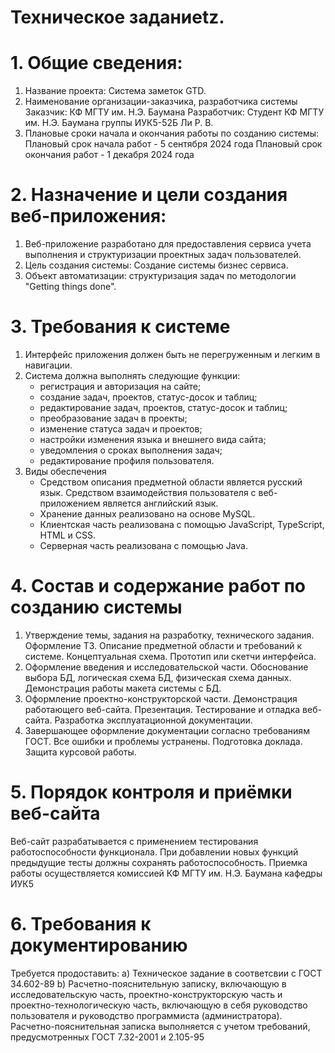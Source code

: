 # Техническое заданиеtz.

# 1. Общие сведения:

1. Название проекта: Система заметок GTD.
2. Наименование организации-заказчика, разработчика системы Заказчик: КФ МГТУ им. Н.Э. Баумана Разработчик: Студент КФ МГТУ им. Н.Э. Баумана группы ИУК5-52Б Ли Р. В.
3. Плановые сроки начала и окончания работы по созданию системы: Плановый срок начала работ - 5 сентября 2024 года Плановый срок окончания работ - 1 декабря 2024 года

# 2. Назначение и цели создания веб-приложения:

1. Веб-приложение разработано для предоставления сервиса учета выполнения и структуризации проектных задач пользователей.
2. Цель создания системы:
Создание системы бизнес сервиса.
3. Объект автоматизации: структуризация задач по методологии "Getting things done".

# 3. Требования к системе

1. Интерфейс приложения должен быть не перегруженным и легким в навигации.
2. Система должна выполнять следующие функции:
   - регистрация и авторизация на сайте;
   - создание задач, проектов, статус-досок и таблиц;
   - редактирование задач, проектов, статус-досок и таблиц;
   - преобразование задач в проекты;
   - изменение статуса задач и проектов;
   - настройки изменения языка и внешнего вида сайта;
   - уведомления о сроках выполнения задач;
   - редактирование профиля пользователя.
3. Виды обеспечения
   - Средством описания предметной области является русский язык. Средством взаимодействия пользователя с веб-приложением является английский язык.
   - Хранение данных реализовано на основе MySQL.
   - Клиентская часть реализована с помощью JavaScript, TypeScript, HTML и CSS.
   - Серверная часть реализована с помощью Java.

# 4. Состав и содержание работ по созданию системы

1. Утверждение темы, задания на разработку, технического задания. Оформление ТЗ. Описание предметной области и требований к системе. Концептуальная схема. Прототип или скетчи интерфейса.
2. Оформление введения и исследовательской части. Обоснование выбора БД, логическая схема БД, физическая схема данных. Демонстрация работы макета системы с БД.
3. Оформление проектно-конструкторской части. Демонстрация работающего веб-сайта. Презентация. Тестирование и отладка веб-сайта. Разработка эксплуатационной документации.
4. Завершающее оформление документации согласно требованиям ГОСТ. Все ошибки и проблемы устранены. Подготовка доклада. Защита курсовой работы.

# 5. Порядок контроля и приёмки веб-сайта

Веб-сайт разрабатывается с применением тестирования работоспособности функционала. При добавлении новых функций предыдущие тесты должны сохранять работоспособность. Приемка работы осуществляется комиссией КФ МГТУ им. Н.Э. Баумана кафедры ИУК5

# 6. Требования к документированию

Требуется продоставить:
а) Техническое задание в соответсвии с ГОСТ 34.602-89
b) Расчетно-пояснительную записку, включающую в исследовательскую часть, проектно-конструкторскую часть и проектно-технологическую часть, включающую в себя руководство пользователя и руководство программиста (администратора). Расчетно-пояснительная записка выполняется с учетом требований, предусмотренных ГОСТ 7.32-2001 и 2.105-95

